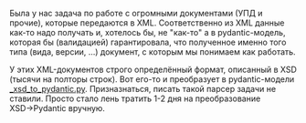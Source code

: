 Была у нас задача по работе с огромными документами (УПД и прочие), которые передаются в XML. Соответственно из XML данные как-то надо получать и, хотелось бы, не "как-то" а в pydantic-модель, которая бы (валидацией) гарантировала, что полученное именно того типа (вида, версии, …) документ, с которым мы понимаем как работать.

У этих XML-документов строго определённый формат, описанный в XSD (тысячи на полторы строк). Вот его-то и преобразует в pydantic-модели [_xsd_to_pydantic.py](_xsd_to_pydantic.py). Призназнаться, писать такой парсер задачи не ставили. Просто стало лень тратить 1-2 дня на преобразование XSD→Pydantic вручную.
